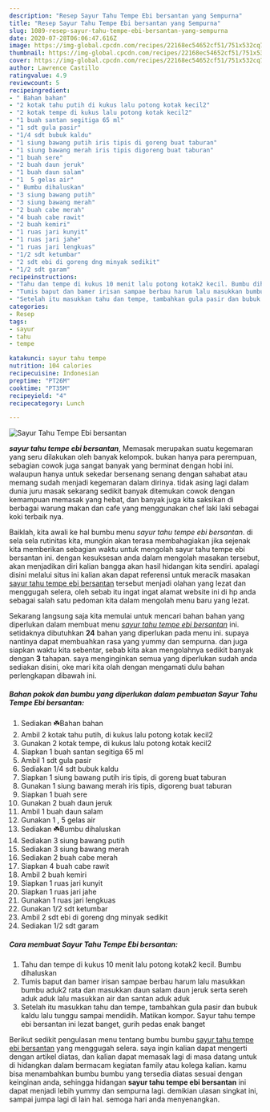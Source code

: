 ```yaml
---
description: "Resep Sayur Tahu Tempe Ebi bersantan yang Sempurna"
title: "Resep Sayur Tahu Tempe Ebi bersantan yang Sempurna"
slug: 1089-resep-sayur-tahu-tempe-ebi-bersantan-yang-sempurna
date: 2020-07-28T06:06:47.616Z
image: https://img-global.cpcdn.com/recipes/22168ec54652cf51/751x532cq70/sayur-tahu-tempe-ebi-bersantan-foto-resep-utama.jpg
thumbnail: https://img-global.cpcdn.com/recipes/22168ec54652cf51/751x532cq70/sayur-tahu-tempe-ebi-bersantan-foto-resep-utama.jpg
cover: https://img-global.cpcdn.com/recipes/22168ec54652cf51/751x532cq70/sayur-tahu-tempe-ebi-bersantan-foto-resep-utama.jpg
author: Lawrence Castillo
ratingvalue: 4.9
reviewcount: 5
recipeingredient:
- " Bahan bahan"
- "2 kotak tahu putih di kukus lalu potong kotak kecil2"
- "2 kotak tempe di kukus lalu potong kotak kecil2"
- "1 buah santan segitiga 65 ml"
- "1 sdt gula pasir"
- "1/4 sdt bubuk kaldu"
- "1 siung bawang putih iris tipis di goreng buat taburan"
- "1 siung bawang merah iris tipis digoreng buat taburan"
- "1 buah sere"
- "2 buah daun jeruk"
- "1 buah daun salam"
- "1  5 gelas air"
- " Bumbu dihaluskan"
- "3 siung bawang putih"
- "3 siung bawang merah"
- "2 buah cabe merah"
- "4 buah cabe rawit"
- "2 buah kemiri"
- "1 ruas jari kunyit"
- "1 ruas jari jahe"
- "1 ruas jari lengkuas"
- "1/2 sdt ketumbar"
- "2 sdt ebi di goreng dng minyak sedikit"
- "1/2 sdt garam"
recipeinstructions:
- "Tahu dan tempe di kukus 10 menit lalu potong kotak2 kecil. Bumbu dihaluskan"
- "Tumis baput dan bamer irisan sampae berbau harum lalu masukkan bumbu aduk2 rata dan masukkan daun salam daun jeruk serta sereh aduk aduk lalu masukkan air dan santan aduk aduk"
- "Setelah itu masukkan tahu dan tempe, tambahkan gula pasir dan bubuk kaldu lalu tunggu sampai mendidih. Matikan kompor. Sayur tahu tempe ebi bersantan ini lezat banget, gurih pedas enak banget"
categories:
- Resep
tags:
- sayur
- tahu
- tempe

katakunci: sayur tahu tempe 
nutrition: 104 calories
recipecuisine: Indonesian
preptime: "PT26M"
cooktime: "PT35M"
recipeyield: "4"
recipecategory: Lunch

---
```



![Sayur Tahu Tempe Ebi bersantan](https://img-global.cpcdn.com/recipes/22168ec54652cf51/751x532cq70/sayur-tahu-tempe-ebi-bersantan-foto-resep-utama.jpg)

<b><i>sayur tahu tempe ebi bersantan</i></b>, Memasak merupakan suatu kegemaran yang seru dilakukan oleh banyak kelompok. bukan hanya para perempuan, sebagian cowok juga sangat banyak yang berminat dengan hobi ini. walaupun hanya untuk sekedar bersenang senang dengan sahabat atau memang sudah menjadi kegemaran dalam dirinya. tidak asing lagi dalam dunia juru masak sekarang sedikit banyak ditemukan cowok dengan kemampuan memasak yang hebat, dan banyak juga kita saksikan di berbagai warung makan dan cafe yang menggunakan chef laki laki sebagai koki terbaik nya.

Baiklah, kita awali ke hal bumbu menu <i>sayur tahu tempe ebi bersantan</i>. di sela sela rutinitas kita, mungkin akan terasa membahagiakan jika sejenak kita memberikan sebagian waktu untuk mengolah sayur tahu tempe ebi bersantan ini. dengan kesuksesan anda dalam mengolah masakan tersebut, akan menjadikan diri kalian bangga akan hasil hidangan kita sendiri. apalagi disini melalui situs ini kalian akan dapat referensi untuk meracik masakan <u>sayur tahu tempe ebi bersantan</u> tersebut menjadi olahan yang lezat dan menggugah selera, oleh sebab itu ingat ingat alamat website ini di hp anda sebagai salah satu pedoman kita dalam mengolah menu baru yang lezat.




Sekarang langsung saja kita memulai untuk mencari bahan bahan yang diperlukan dalam membuat menu <u><i>sayur tahu tempe ebi bersantan</i></u> ini. setidaknya dibutuhkan <b>24</b> bahan yang diperlukan pada menu ini. supaya nantinya dapat membuahkan rasa yang yummy dan sempurna. dan juga siapkan waktu kita sebentar, sebab kita akan mengolahnya sedikit banyak dengan <b>3</b> tahapan. saya menginginkan semua yang diperlukan sudah anda sediakan disini, oke mari kita olah dengan mengamati dulu bahan perlengkapan dibawah ini.

<!--inarticleads1-->

##### Bahan pokok dan bumbu yang diperlukan dalam pembuatan Sayur Tahu Tempe Ebi bersantan:

1. Sediakan  ☘️Bahan bahan
1. Ambil 2 kotak tahu putih, di kukus lalu potong kotak kecil2
1. Gunakan 2 kotak tempe, di kukus lalu potong kotak kecil2
1. Siapkan 1 buah santan segitiga 65 ml
1. Ambil 1 sdt gula pasir
1. Sediakan 1/4 sdt bubuk kaldu
1. Siapkan 1 siung bawang putih iris tipis, di goreng buat taburan
1. Gunakan 1 siung bawang merah iris tipis, digoreng buat taburan
1. Siapkan 1 buah sere
1. Gunakan 2 buah daun jeruk
1. Ambil 1 buah daun salam
1. Gunakan 1 , 5 gelas air
1. Sediakan  ☘️Bumbu dihaluskan
1. Sediakan 3 siung bawang putih
1. Sediakan 3 siung bawang merah
1. Sediakan 2 buah cabe merah
1. Siapkan 4 buah cabe rawit
1. Ambil 2 buah kemiri
1. Siapkan 1 ruas jari kunyit
1. Siapkan 1 ruas jari jahe
1. Gunakan 1 ruas jari lengkuas
1. Gunakan 1/2 sdt ketumbar
1. Ambil 2 sdt ebi di goreng dng minyak sedikit
1. Sediakan 1/2 sdt garam




<!--inarticleads2-->

##### Cara membuat Sayur Tahu Tempe Ebi bersantan:

1. Tahu dan tempe di kukus 10 menit lalu potong kotak2 kecil. Bumbu dihaluskan
1. Tumis baput dan bamer irisan sampae berbau harum lalu masukkan bumbu aduk2 rata dan masukkan daun salam daun jeruk serta sereh aduk aduk lalu masukkan air dan santan aduk aduk
1. Setelah itu masukkan tahu dan tempe, tambahkan gula pasir dan bubuk kaldu lalu tunggu sampai mendidih. Matikan kompor. Sayur tahu tempe ebi bersantan ini lezat banget, gurih pedas enak banget




Berikut sedikit pengulasan menu tentang bumbu bumbu <u>sayur tahu tempe ebi bersantan</u> yang menggugah selera. saya ingin kalian dapat mengerti dengan artikel diatas, dan kalian dapat memasak lagi di masa datang untuk di hidangkan dalam bermacam kegiatan family atau kolega kalian. kamu bisa menambahkan bumbu bumbu yang tersedia diatas sesuai dengan keinginan anda, sehingga hidangan <b>sayur tahu tempe ebi bersantan</b> ini dapat menjadi lebih yummy dan sempurna lagi. demikian ulasan singkat ini, sampai jumpa lagi di lain hal. semoga hari anda menyenangkan.
